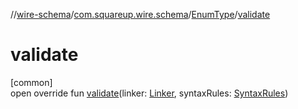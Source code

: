 //[wire-schema](../../../index.md)/[com.squareup.wire.schema](../index.md)/[EnumType](index.md)/[validate](validate.md)

# validate

[common]\
open override fun [validate](validate.md)(linker: [Linker](../-linker/index.md), syntaxRules: [SyntaxRules](../-syntax-rules/index.md))
